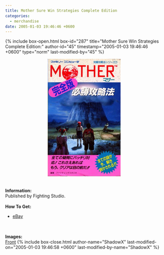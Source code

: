 ```yaml
---
title: Mother Sure Win Strategies Complete Edition
categories:
  - merchandise
date: 2005-01-03 19:46:46 +0600
---
```

{% include box-open.html box-id="287" title="Mother Sure Win Strategies Complete Edition:" author-id="45" timestamp="2005-01-03 19:46:46 +0600" type="norm" last-modified-by="45" %}
	<center>
	<img src="/merchandise/images/sws_title.jpg" border="0" alt="Mother Sure Win Strategies Complete Edition" />
	</center>
	<br /><br />
	<b>Information:</b>
	<br />
	Published by Fighting Studio.
	<br /><br />
	<b>How To Get:</b>
	<br />
	<ul>
	<li><a href="http://www.ebay.com">eBay</a></li>
	</ul>
	<br /><br />
	<b>Images:</b>
	<br />
	<a href="/merchandise/images/surewinstrat1.jpg">Front</a>
{% include box-close.html author-name="ShadowX" last-modified-on="2005-01-03 19:46:58 +0600" last-modified-by-name="ShadowX" %}
